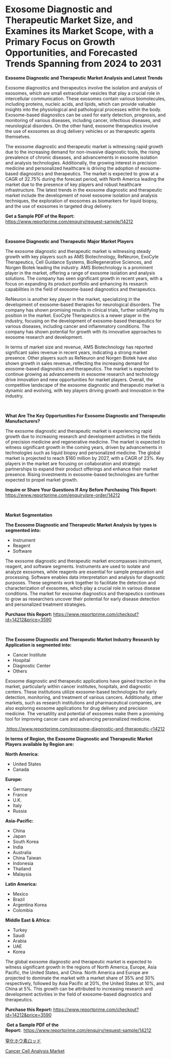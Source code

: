 <p><h1>Exosome Diagnostic and Therapeutic Market Size, and Examines its Market Scope, with a Primary Focus on Growth Opportunities, and Forecasted Trends Spanning from 2024 to 2031</h1></p><p><strong>Exosome Diagnostic and Therapeutic Market Analysis and Latest Trends</strong></p>
<p><p>Exosome diagnostics and therapeutics involve the isolation and analysis of exosomes, which are small extracellular vesicles that play a crucial role in intercellular communication. These exosomes contain various biomolecules, including proteins, nucleic acids, and lipids, which can provide valuable insights into the physiological and pathological processes within the body. Exosome-based diagnostics can be used for early detection, prognosis, and monitoring of various diseases, including cancer, infectious diseases, and neurological disorders. On the other hand, exosome therapeutics involve the use of exosomes as drug delivery vehicles or as therapeutic agents themselves.</p><p>The exosome diagnostic and therapeutic market is witnessing rapid growth due to the increasing demand for non-invasive diagnostic tools, the rising prevalence of chronic diseases, and advancements in exosome isolation and analysis technologies. Additionally, the growing interest in precision medicine and personalized healthcare is driving the adoption of exosome-based diagnostics and therapeutics. The market is expected to grow at a CAGR of 32.75% during the forecast period, with North America leading the market due to the presence of key players and robust healthcare infrastructure. The latest trends in the exosome diagnostic and therapeutic market include the development of novel exosome isolation and analysis techniques, the exploration of exosomes as biomarkers for liquid biopsy, and the use of exosomes in targeted drug delivery.</p></p>
<p><strong>Get a Sample PDF of the Report:&nbsp;</strong> <a href="https://www.reportprime.com/enquiry/request-sample/14212">https://www.reportprime.com/enquiry/request-sample/14212</a></p>
<p>&nbsp;</p>
<p><strong>Exosome Diagnostic and Therapeutic Major Market Players</strong></p>
<p><p>The exosome diagnostic and therapeutic market is witnessing steady growth with key players such as AMS Biotechnology, ReNeuron, ExoCyte Therapeutics, Cell Guidance Systems, BioRegenerative Sciences, and Norgen Biotek leading the industry. AMS Biotechnology is a prominent player in the market, offering a range of exosome isolation and analysis solutions. The company has seen significant growth in recent years, with a focus on expanding its product portfolio and enhancing its research capabilities in the field of exosome-based diagnostics and therapeutics.</p><p>ReNeuron is another key player in the market, specializing in the development of exosome-based therapies for neurological disorders. The company has shown promising results in clinical trials, further solidifying its position in the market. ExoCyte Therapeutics is a newer player in the industry, focusing on the development of exosome-based therapeutics for various diseases, including cancer and inflammatory conditions. The company has shown potential for growth with its innovative approaches to exosome research and development.</p><p>In terms of market size and revenue, AMS Biotechnology has reported significant sales revenue in recent years, indicating a strong market presence. Other players such as ReNeuron and Norgen Biotek have also shown growth in sales revenue, reflecting the increasing demand for exosome-based diagnostics and therapeutics. The market is expected to continue growing as advancements in exosome research and technology drive innovation and new opportunities for market players. Overall, the competitive landscape of the exosome diagnostic and therapeutic market is dynamic and evolving, with key players driving growth and innovation in the industry.</p></p>
<p>&nbsp;</p>
<p><strong>What Are The Key Opportunities For Exosome Diagnostic and Therapeutic Manufacturers?</strong></p>
<p><p>The exosome diagnostic and therapeutic market is experiencing rapid growth due to increasing research and development activities in the fields of precision medicine and regenerative medicine. The market is expected to witness significant growth in the coming years, driven by advancements in technologies such as liquid biopsy and personalized medicine. The global market is projected to reach $160 million by 2027, with a CAGR of 23%. Key players in the market are focusing on collaboration and strategic partnerships to expand their product offerings and enhance their market presence. Rising investments in exosome-based technologies are further expected to propel market growth.</p></p>
<p><strong>Inquire or Share Your Questions If Any Before Purchasing This Report:</strong> <a href="https://www.reportprime.com/enquiry/pre-order/14212">https://www.reportprime.com/enquiry/pre-order/14212</a></p>
<p>&nbsp;</p>
<p><strong>Market Segmentation</strong></p>
<p><strong>The Exosome Diagnostic and Therapeutic Market Analysis by types is segmented into:</strong></p>
<p><ul><li>Instrument</li><li>Reagent</li><li>Software</li></ul></p>
<p><p>The exosome diagnostic and therapeutic market encompasses instrument, reagent, and software segments. Instruments are used to isolate and analyze exosomes, while reagents are essential for sample preparation and processing. Software enables data interpretation and analysis for diagnostic purposes. These segments work together to facilitate the detection and characterization of exosomes, which play a crucial role in various disease conditions. The market for exosome diagnostics and therapeutics continues to grow as researchers uncover their potential for early disease detection and personalized treatment strategies.</p></p>
<p><strong>Purchase this Report:&nbsp;</strong><a href="https://www.reportprime.com/checkout?id=14212&price=3590">https://www.reportprime.com/checkout?id=14212&price=3590</a></p>
<p>&nbsp;</p>
<p><strong>The Exosome Diagnostic and Therapeutic Market Industry Research by Application is segmented into:</strong></p>
<p><ul><li>Cancer Institute</li><li>Hospital</li><li>Diagnostic Center</li><li>Others</li></ul></p>
<p><p>Exosome diagnostic and therapeutic applications have gained traction in the market, particularly within cancer institutes, hospitals, and diagnostic centers. These institutions utilize exosome-based technologies for early detection, monitoring, and treatment of various cancers. Additionally, other markets, such as research institutions and pharmaceutical companies, are also exploring exosome applications for drug delivery and precision medicine. The versatility and potential of exosomes make them a promising tool for improving cancer care and advancing personalized medicine.</p></p>
<p><a href="https://www.reportprime.com/exosome-diagnostic-and-therapeutic-r14212">&nbsp;https://www.reportprime.com/exosome-diagnostic-and-therapeutic-r14212</a></p>
<p><strong>In terms of Region, the Exosome Diagnostic and Therapeutic Market Players available by Region are:</strong></p>
<p>
    <p> <strong> North America: </strong>
        <ul>
            <li>United States</li>
            <li>Canada</li>
        </ul>
        </p> 
    <p> <strong> Europe: </strong>
        <ul>
            <li>Germany</li>
            <li>France</li>
            <li>U.K.</li>
            <li>Italy</li>
            <li>Russia</li>
        </ul>
        </p> 
    <p> <strong> Asia-Pacific: </strong>
        <ul>
            <li>China</li>
            <li>Japan</li>
            <li>South Korea</li>
            <li>India</li>
            <li>Australia</li>
            <li>China Taiwan</li>
            <li>Indonesia</li>
            <li>Thailand</li>
            <li>Malaysia</li>
        </ul>
        </p> 
    <p> <strong> Latin America: </strong>
        <ul>
            <li>Mexico</li>
            <li>Brazil</li>
            <li>Argentina Korea</li>
            <li>Colombia</li>
        </ul>
        </p> 
    <p> <strong> Middle East & Africa: </strong>
        <ul>
            <li>Turkey</li>
            <li>Saudi</li>
            <li>Arabia</li>
            <li>UAE</li>
            <li>Korea</li>
        </ul>
    </p>
    </p>
<p><p>The global exosome diagnostic and therapeutic market is expected to witness significant growth in the regions of North America, Europe, Asia Pacific, the United States, and China. North America and Europe are projected to dominate the market with a market share of 35% and 30% respectively, followed by Asia Pacific at 20%, the United States at 10%, and China at 5%. This growth can be attributed to increasing research and development activities in the field of exosome-based diagnostics and therapeutics.</p></p>
<p><strong>Purchase this Report: </strong><a href="https://www.reportprime.com/checkout?id=14212&price=3590">https://www.reportprime.com/checkout?id=14212&price=3590</a></p>
<p>&nbsp;<strong>Get a Sample PDF of the Report:&nbsp;&nbsp;</strong><a href="https://www.reportprime.com/enquiry/request-sample/14212">https://www.reportprime.com/enquiry/request-sample/14212</a></p>
<p><strong></strong></p>
<p><p><a href="https://github.com/KaydenJohns1964/Market-Research-Report-List-1/blob/main/882911625198.md">窒化ホウ素ロッド</a></p><p><a href="https://github.com/mancsybtousav/Market-Research-Report-List-2/blob/main/cancer-cell-analysis-market.md">Cancer Cell Analysis Market</a></p></p>